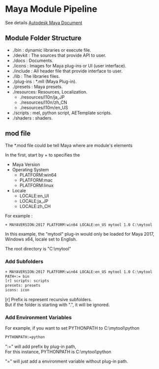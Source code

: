 # Maya Module Pipeline

See details [Autodesk Maya Document](http://help.autodesk.com/view/MAYAUL/2017/ENU//?guid=__files_GUID_130A3F57_2A5D_4E56_B066_6B86F68EEA22_htm)

## Module Folder Structure

+ ./bin      : dynamic libraries or execute file.
+ ./devkit   : The sources that provide API to user.
+ ./docs     : Documents.
+ ./icons    : Images for Maya plug-ins or UI (user interface).
+ ./include  : All header file that provide interface to user.
+ ./lib      : The libraries files.
+ ./plug-ins : *.mll (Maya Plug-in).
+ ./presets  : Maya presets.
+ ./resources: Resources, Localization.
    + ./resources/I10n/ja_JP
    + ./resources/I10n/zh_CN
    + ./resources/I10m/en_US
+ ./scripts  : mel, python script, AETemplate scripts.
+ ./shaders  : shaders.

## mod file

The *.mod file could be tell Maya where are module's elements

In the first, start by + to specifies the

+ Maya Version
+ Operating System
    + PLATFORM:win64
    + PLATFORM:mac
    + PLATFORM:linux
+ Locale
    + LOCALE:en_UI
    + LOCALE:ja_JP
    + LOCALE:zh_CH

For example :

```txt
+ MAYAVERSION:2017 PLATFORM:win64 LOCALE:en_US mytool 1.0 C:\mytool
```

In this example, the "mytool" plug-in would only be loaded for Maya 2017,  
Windows x64, locale set to English.

The root directory is "C:\mytool"

### Add Subfolders

```txt
+ MAYAVERSION:2017 PLATFORM:win64 LOCALE:en_US mytool 1.0 C:\mytool
PATH+:= bin
[r] scripts: scripts
presets: presets
icons: icon
```

[r] Prefix is represent recursive subfolders.  
But if the folder is starting with ".", it will be ignored.

### Add Environment Variables

For example, if you want to set PYTHONPATH to C:\mytool\python

```txt
PYTHONPATH:=python
```

":=" will add prefix by plug-in path,  
For this instance, PYTHONPATH is C:\mytool\python

"=" will just add a environment variable without plug-in path.